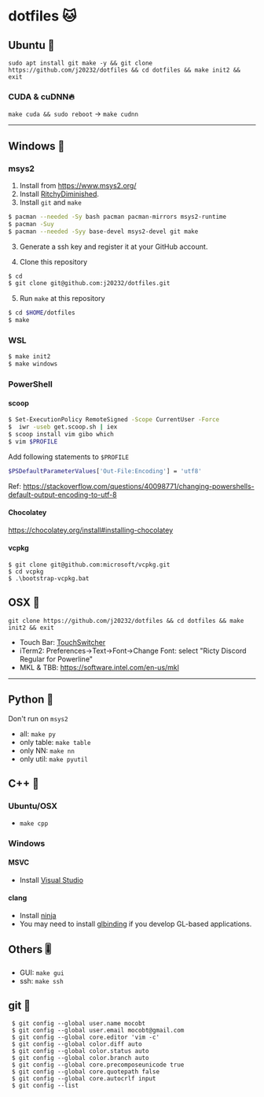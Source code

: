 # dotfiles 🐱

## Ubuntu 🏮

```
sudo apt install git make -y && git clone https://github.com/j20232/dotfiles && cd dotfiles && make init2 && exit
```

### CUDA & cuDNN🔥

`make cuda && sudo reboot` -> `make cudnn`

---

## Windows 🚗

### msys2

1. Install from https://www.msys2.org/
2. Install [RitchyDiminished](https://github.com/mzyy94/RictyDiminished-for-Powerline).
3. Install `git` and `make`

```sh
$ pacman --needed -Sy bash pacman pacman-mirrors msys2-runtime
$ pacman -Suy
$ pacman --needed -Syy base-devel msys2-devel git make
```

3. Generate a ssh key and register it at your GitHub account.

4. Clone this repository

```sh
$ cd
$ git clone git@github.com:j20232/dotfiles.git
```

5. Run `make` at this repository

```sh
$ cd $HOME/dotfiles
$ make
```

### WSL

```sh
$ make init2
$ make windows
```

### PowerShell

#### scoop

```sh
$ Set-ExecutionPolicy RemoteSigned -Scope CurrentUser -Force
$  iwr -useb get.scoop.sh | iex
$ scoop install vim gibo which
$ vim $PROFILE
```

Add following statements to `$PROFILE`

```sh
$PSDefaultParameterValues['Out-File:Encoding'] = 'utf8'
```

Ref: https://stackoverflow.com/questions/40098771/changing-powershells-default-output-encoding-to-utf-8

#### Chocolatey

https://chocolatey.org/install#installing-chocolatey

#### vcpkg

```
$ git clone git@github.com:microsoft/vcpkg.git
$ cd vcpkg
$ .\bootstrap-vcpkg.bat
```

## OSX 🍎

```
git clone https://github.com/j20232/dotfiles && cd dotfiles && make init2 && exit
```

- Touch Bar: [TouchSwitcher](https://hazeover.com/touchswitcher.html)
- iTerm2: Preferences->Text->Font->Change Font: select "Ricty Discord Regular for Powerline"
- MKL & TBB: https://software.intel.com/en-us/mkl

---

## Python 🐍

Don't run on `msys2`

- all: `make py`
- only table: `make table`
- only NN: `make nn`
- only util: `make pyutil`

## C++ 🐶

### Ubuntu/OSX
- `make cpp`

### Windows

#### MSVC
- Install [Visual Studio](https://visualstudio.microsoft.com/ja/vs/)

#### clang
- Install [ninja](https://github.com/ninja-build/ninja)
- You may need to install [glbinding](git@github.com:hpicgs/glbinding.git) if you develop GL-based applications.

## Others 🎚

- GUI: `make gui`
- ssh: `make ssh`

## git 🐙

```fish
 $ git config --global user.name mocobt
 $ git config --global user.email mocobt@gmail.com
 $ git config --global core.editor 'vim -c'
 $ git config --global color.diff auto
 $ git config --global color.status auto
 $ git config --global color.branch auto
 $ git config --global core.precomposeunicode true
 $ git config --global core.quotepath false
 $ git config --global core.autocrlf input
 $ git config --list
```
